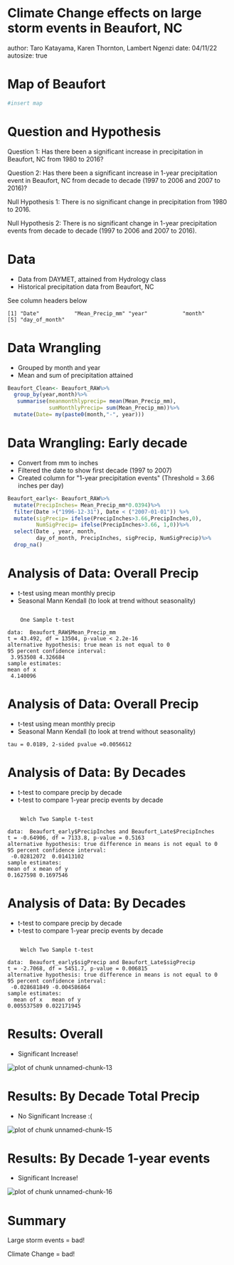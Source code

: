 Climate Change effects on large storm events in Beaufort, NC
========================================================
author: Taro Katayama, Karen Thornton, Lambert Ngenzi
date: 04/11/22
autosize: true

Map of Beaufort
========================================================


```r
#insert map
```

Question and Hypothesis
========================================================
Question 1: Has there been a significant increase in precipitation in Beaufort, NC from 1980 to 2016? 

Question 2: Has there been a significant increase in 1-year precipitation event in Beaufort, NC from decade to decade (1997 to 2006 and 2007 to 2016)? 

Null Hypothesis 1: There is no significant change in precipitation from 1980 to 2016.

Null Hypothesis 2: There is no significant change in 1-year precipitation events from decade to decade (1997 to 2006 and 2007 to 2016). 

Data
========================================================
- Data from DAYMET, attained from Hydrology class 
- Historical precipitation data from Beaufort, NC


See column headers below

```
[1] "Date"           "Mean_Precip_mm" "year"           "month"         
[5] "day_of_month"  
```

Data Wrangling 
========================================================


- Grouped by month and year
- Mean and sum of precipitation attained

```r
Beaufort_Clean<- Beaufort_RAW%>%
  group_by(year,month)%>%
   summarise(meanmonthlyprecip= mean(Mean_Precip_mm),
             sumMonthlyPrecip= sum(Mean_Precip_mm))%>%
  mutate(Date= my(paste0(month,"-", year)))
```

Data Wrangling: Early decade
========================================================
- Convert from mm to inches
- Filtered the date to show first decade (1997 to 2007)
- Created column for "1-year precipitation events" (Threshold = 3.66 inches per day)

```r
Beaufort_early<- Beaufort_RAW%>%
  mutate(PrecipInches= Mean_Precip_mm*0.0394)%>%
  filter(Date >("1996-12-31"), Date < ("2007-01-01")) %>% 
  mutate(sigPrecip= ifelse(PrecipInches>3.66,PrecipInches,0),
         NumSigPrecip= ifelse(PrecipInches>3.66, 1,0))%>%
  select(Date , year, month, 
         day_of_month, PrecipInches, sigPrecip, NumSigPrecip)%>%
  drop_na()
```

Analysis of Data: Overall Precip
========================================================
- t-test using mean monthly precip
- Seasonal Mann Kendall (to look at trend without seasonality)




```

	One Sample t-test

data:  Beaufort_RAW$Mean_Precip_mm
t = 43.492, df = 13504, p-value < 2.2e-16
alternative hypothesis: true mean is not equal to 0
95 percent confidence interval:
 3.953508 4.326684
sample estimates:
mean of x 
 4.140096 
```

Analysis of Data: Overall Precip
========================================================
- t-test using mean monthly precip
- Seasonal Mann Kendall (to look at trend without seasonality)

```
tau = 0.0189, 2-sided pvalue =0.0056612
```


Analysis of Data: By Decades
========================================================
- t-test to compare precip by decade
- t-test to compare 1-year precip events by decade




```

	Welch Two Sample t-test

data:  Beaufort_early$PrecipInches and Beaufort_Late$PrecipInches
t = -0.64906, df = 7133.8, p-value = 0.5163
alternative hypothesis: true difference in means is not equal to 0
95 percent confidence interval:
 -0.02812072  0.01413102
sample estimates:
mean of x mean of y 
0.1627598 0.1697546 
```
Analysis of Data: By Decades
========================================================
- t-test to compare precip by decade
- t-test to compare 1-year precip events by decade

```

	Welch Two Sample t-test

data:  Beaufort_early$sigPrecip and Beaufort_Late$sigPrecip
t = -2.7068, df = 5451.7, p-value = 0.006815
alternative hypothesis: true difference in means is not equal to 0
95 percent confidence interval:
 -0.028681849 -0.004586864
sample estimates:
  mean of x   mean of y 
0.005537589 0.022171945 
```

Results: Overall
========================================================
- Significant Increase!
<img src="Presentation-figure/unnamed-chunk-13-1.png" title="plot of chunk unnamed-chunk-13" alt="plot of chunk unnamed-chunk-13" style="display: block; margin: auto;" />

Results: By Decade Total Precip
========================================================
- No Significant Increase :(


<img src="Presentation-figure/unnamed-chunk-15-1.png" title="plot of chunk unnamed-chunk-15" alt="plot of chunk unnamed-chunk-15" style="display: block; margin: auto;" />

Results: By Decade 1-year events
========================================================
- Significant Increase!
<img src="Presentation-figure/unnamed-chunk-16-1.png" title="plot of chunk unnamed-chunk-16" alt="plot of chunk unnamed-chunk-16" style="display: block; margin: auto;" />

Summary
========================================================

Large storm events = bad!

Climate Change = bad!

